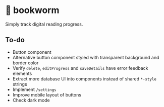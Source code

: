 # 🐛 bookworm

Simply track digital reading progress.

## To-do

- Button component
- Alternative button component styled with transparent background and border color
- Verify `delete`, `editProgress` and `saveDetails` have error feedback elements
- Extract more database UI into components instead of shared `*-style` strings
- Implement `/settings`
- Improve mobile layout of buttons
- Check dark mode
